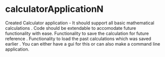 # calculatorApplicationN

Created Calculator application -
It should support all basic mathematical calculations .
Code should be extendable to accomodate future functionality with ease.
Functionality to save the calculation for future reference .
Functionality to load the past calculations which was saved earlier .
You can either have a gui for this or can also make a command line application.
